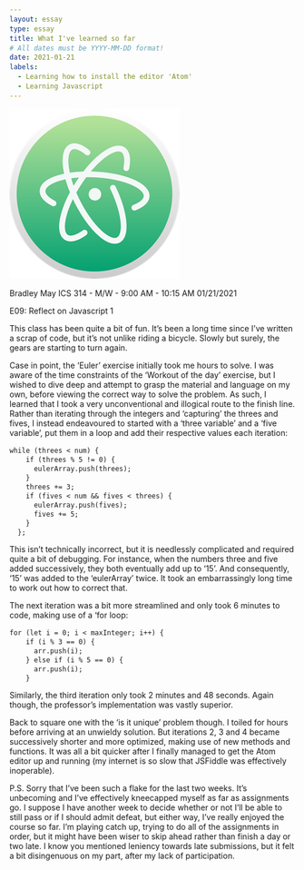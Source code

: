 ```yaml
---
layout: essay
type: essay
title: What I've learned so far
# All dates must be YYYY-MM-DD format!
date: 2021-01-21
labels:
  - Learning how to install the editor 'Atom'
  - Learning Javascript
---
```


<img class="ui tiny left circular floated image" src="../images/atom.png">

Bradley May
ICS 314 - M/W - 9:00 AM - 10:15 AM
01/21/2021

E09: Reflect on Javascript 1

This class has been quite a bit of fun. It’s been a long time since I’ve written a scrap of code, but it’s not unlike riding a bicycle. Slowly but surely, the gears are starting to turn again. 

Case in point, the ‘Euler’ exercise initially took me hours to solve. I was aware of the time constraints of the ‘Workout of the day’ exercise, but I wished to dive deep and attempt to grasp the material and language on my own, before viewing the correct way to solve the problem. As such, I learned that I took a very unconventional and illogical route to the finish line. Rather than iterating through the integers and ‘capturing’ the threes and fives, I instead endeavoured to started with a ‘three variable’ and a ‘five variable’, put them in a loop and add their respective values each iteration: 

```
while (threes < num) {
    if (threes % 5 != 0) {
      eulerArray.push(threes);
    }
    threes += 3;
    if (fives < num && fives < threes) {
      eulerArray.push(fives);
      fives += 5;
    }
  };
```  

This isn’t technically incorrect, but it is needlessly complicated and required quite a bit of debugging. For instance, when the numbers three and five added successively, they both eventually add up to ‘15’. And consequently, ‘15’ was added to the ‘eulerArray’ twice. It took an embarrassingly long time to work out how to correct that. 

The next iteration was a bit more streamlined and only took 6 minutes to code, making use of a ‘for loop:

```
for (let i = 0; i < maxInteger; i++) {
    if (i % 3 == 0) {
      arr.push(i);
    } else if (i % 5 == 0) {
      arr.push(i);
    }
 ```
 
Similarly, the third iteration only took 2 minutes and 48 seconds. Again though, the professor’s implementation was vastly superior.

Back to square one with the ‘is it unique’ problem though. I toiled for hours before arriving at an unwieldy solution. But iterations 2, 3 and 4 became successively shorter and more optimized, making use of new methods and functions. It was all a bit quicker after I finally managed to get the Atom editor up and running (my internet is so slow that JSFiddle was effectively inoperable). 

P.S. Sorry that I’ve been such a flake for the last two weeks. It’s unbecoming and I’ve effectively kneecapped myself as far as assignments go. I suppose I have another week to decide whether or not I’ll be able to still pass or if I should admit defeat, but either way, I’ve really enjoyed the course so far. I’m playing catch up, trying to do all of the assignments in order, but it might have been wiser to skip ahead rather than finish a day or two late. I know you mentioned leniency towards late submissions, but it felt a bit disingenuous on my part, after my lack of participation. 
